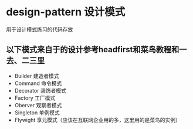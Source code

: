 # design-pattern  设计模式
用于设计模式练习的代码存放
## 以下模式来自于的设计参考headfirst和菜鸟教程和一去、二三里
* Builder 建造者模式
* Command 命令模式
* Decorator  装饰者模式
* Factory  工厂模式
* Oberver  观察者模式
* Singleton  单例模式
* Flywight  享元模式（应该在互联网企业用的多，这里用的是菜鸟的实例）